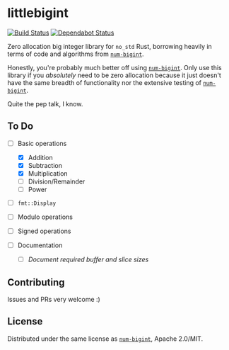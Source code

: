 # littlebigint

[![Build Status](https://travis-ci.com/chocol4te/littlebigint.svg?branch=master)](https://travis-ci.com/chocol4te/littlebigint)
[![Dependabot Status](https://api.dependabot.com/badges/status?host=github&repo=chocol4te/littlebigint)](https://dependabot.com)

Zero allocation big integer library for `no_std` Rust, borrowing heavily in terms of code and algorithms from [`num-bigint`](https://github.com/rust-num/num-bigint).

Honestly, you're probably much better off using [`num-bigint`](https://github.com/rust-num/num-bigint). Only use this library if you *absolutely* need to be zero allocation because it just doesn't have the same breadth of functionality nor the extensive testing of [`num-bigint`](https://github.com/rust-num/num-bigint).

Quite the pep talk, I know.

## To Do

* [ ] Basic operations
  * [x] Addition
  * [x] Subtraction
  * [x] Multiplication
  * [ ] Division/Remainder
  * [ ] Power

* [ ] `fmt::Display`

* [ ] Modulo operations

* [ ] Signed operations

* [ ] Documentation
  * [ ] *Document required buffer and slice sizes*

## Contributing

Issues and PRs very welcome :)

## License

Distributed under the same license as [`num-bigint`](https://github.com/rust-num/num-bigint), Apache 2.0/MIT.
